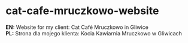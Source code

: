 # cat-cafe-mruczkowo-website
**EN:** Website for my client: Cat Café Mruczkowo in Gliwice
<br>
**PL:** Strona dla mojego klienta: Kocia Kawiarnia Mruczkowo w Gliwicach
